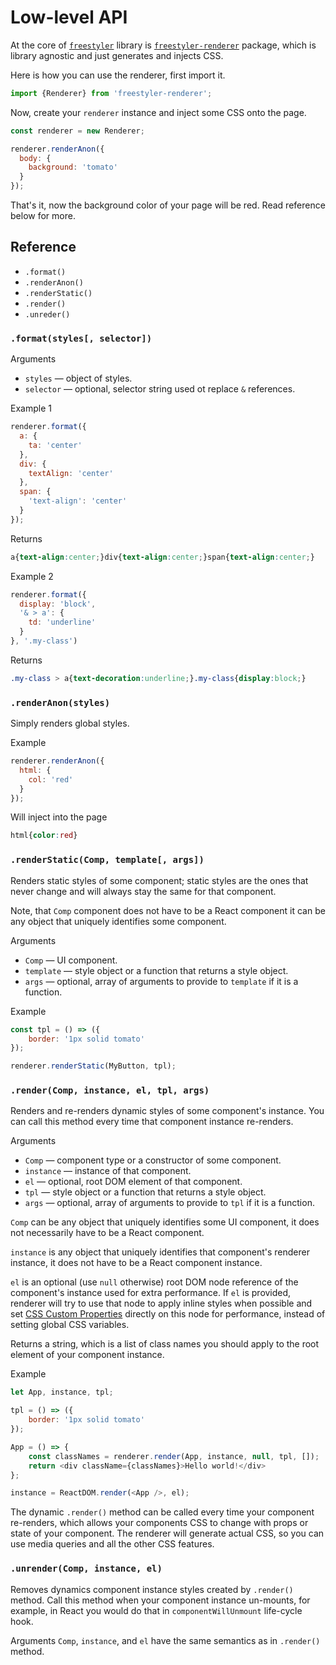 # Low-level API

At the core of [`freestyler`](https://www.npmjs.com/package/freestyler) library is
[`freestyler-renderer`](https://www.npmjs.com/package/freestyler-renderer) package, which is library agnostic and just
generates and injects CSS.

Here is how you can use the renderer, first import it.

```js
import {Renderer} from 'freestyler-renderer';
```

Now, create your `renderer` instance and inject some CSS onto the page.

```js
const renderer = new Renderer;

renderer.renderAnon({
  body: {
    background: 'tomato'
  }
});
```

That's it, now the background color of your page will be red. Read reference below for more.


## Reference

- `.format()`
- `.renderAnon()`
- `.renderStatic()`
- `.render()`
- `.unreder()`


### `.format(styles[, selector])`

Arguments

- `styles` &mdash; object of styles.
- `selector` &mdash; optional, selector string used ot replace `&` references.

Example 1

```js
renderer.format({
  a: {
    ta: 'center'
  },
  div: {
    textAlign: 'center'
  },
  span: {
    'text-align': 'center'
  }
});
```

Returns

```css
a{text-align:center;}div{text-align:center;}span{text-align:center;}
```

Example 2

```js
renderer.format({
  display: 'block',
  '& > a': {
    td: 'underline'
  }
}, '.my-class')
```

Returns

```css
.my-class > a{text-decoration:underline;}.my-class{display:block;}
```


### `.renderAnon(styles)`

Simply renders global styles.

Example

```js
renderer.renderAnon({
  html: {
    col: 'red'
  }
});
```

Will inject into the page

```css
html{color:red}
```


### `.renderStatic(Comp, template[, args])`

Renders static styles of some component; static styles are the ones that never change and
will always stay the same for that component.

Note, that `Comp` component does not have to be a React
component it can be any object that uniquely identifies some component.

Arguments

- `Comp` &mdash; UI component.
- `template` &mdash; style object or a function that returns a style object.
- `args` &mdash; optional, array of arguments to provide to `template` if it is a function.

Example

```js
const tpl = () => ({
    border: '1px solid tomato'
});

renderer.renderStatic(MyButton, tpl);
```


### `.render(Comp, instance, el, tpl, args)`

Renders and re-renders dynamic styles of some component's instance. You can call this method
every time that component instance re-renders.

Arguments

- `Comp` &mdash; component type or a constructor of some component.
- `instance` &mdash; instance of that component.
- `el` &mdash; optional, root DOM element of that component.
- `tpl` &mdash; style object or a function that returns a style object.
- `args` &mdash; optional, array of arguments to provide to `tpl` if it is a function.

`Comp` can be any object that uniquely identifies some UI component, it does not necessarily
have to be a React component.

`instance` is any object that uniquely identifies that component's renderer instance, it does
not have to be a React component instance.

`el` is an optional (use `null` otherwise) root DOM node reference of the component's instance used
for extra performance. If `el` is provided, renderer will try to use that node to apply inline
styles when possible and set [CSS Custom Properties](https://developer.mozilla.org/en-US/docs/Web/CSS/--*)
directly on this node for performance, instead of setting global CSS variables.

Returns a string, which is a list of class names you should apply to the root element of your
component instance.

Example

```js
let App, instance, tpl;

tpl = () => ({
    border: '1px solid tomato'
});

App = () => {
    const classNames = renderer.render(App, instance, null, tpl, []);
    return <div className={classNames}>Hello world!</div>
};

instance = ReactDOM.render(<App />, el);
```

The dynamic `.render()` method can be called every time your component re-renders, which
allows your components CSS to change with props or state of your component. The renderer
will generate actual CSS, so you can use media queries and all the other CSS features.


### `.unrender(Comp, instance, el)`

Removes dynamics component instance styles created by `.render()` method. Call this
method when your component instance un-mounts, for example, in React you would
do that in `componentWillUnmount` life-cycle hook.

Arguments `Comp`, `instance`, and `el` have the same semantics as in `.render()` method.
